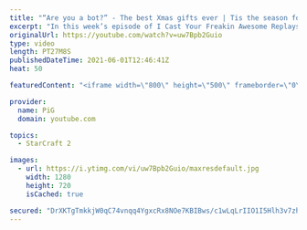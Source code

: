 ```yaml
---
title: "“Are you a bot?” - The best Xmas gifts ever | Tis the season for giving ICYFAR G3"
excerpt: "In this week’s episode of I Cast Your Freakin Awesome Replays (ICYFAR) players sent in their replays where they were they would regularly gift their opponent a present!  NEW ICYFAR CHALLANGE: New Year's Resolutions! Declare your monobattle choice at the start of the game and then feel free to flake on"
originalUrl: https://youtube.com/watch?v=uw7Bpb2Guio
type: video
length: PT27M8S
publishedDateTime: 2021-06-01T12:46:41Z
heat: 50

featuredContent: "<iframe width=\"800\" height=\"500\" frameborder=\"0\" src=\"https://www.youtube.com/embed/uw7Bpb2Guio\" allow=\"accelerometer; autoplay; encrypted-media; gyroscope; picture-in-picture\" allowfullscreen></iframe>"

provider:
  name: PiG
  domain: youtube.com

topics:
  - StarCraft 2

images:
  - url: https://i.ytimg.com/vi/uw7Bpb2Guio/maxresdefault.jpg
    width: 1280
    height: 720
    isCached: true

secured: "DrXKTgTmkkjW0qC74vnqq4YgxcRx8NOe7KBIBws/c1wLqLrIIO1I5Hlh3v7zh5DXSYgJZ+/sYf1YHN33SrscWw4gsRfleKIJEO4eo4cffNoWna04UOm316EQx++GTdPAO9kGEpVpp3re3sfq8LdjKL8ybDJN2HFNhyesCaZwg63vMSQFGqSw2suVtvSXFz5QvxZWfAKpom2dOFB0o0X50PREOJAtU17su7TsYjOhaRKXScXYox9O3jcCI8YV93b19sNvjhh5glr2PIgvqDKI4jptZYeDRHSgoN9BGXDZxDVuCPy5pS7szkASyzZ0L2S0NXhgFBINVzKhPz2PRbfUZMC2i0oTsWUChjZ8trdBuKQEwOEOUvuZ6fRGIdwEdGj/OmxALqvVz5m1fpEs0IIJYXDTEeyDP3G4+CqSnVvkjqU=;zYT9ikJUR9YROeoB7GsbpQ=="
---
```


